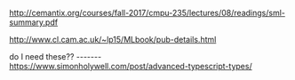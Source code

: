 http://cemantix.org/courses/fall-2017/cmpu-235/lectures/08/readings/sml-summary.pdf








http://www.cl.cam.ac.uk/~lp15/MLbook/pub-details.html



do I need these?? -------  
https://www.simonholywell.com/post/advanced-typescript-types/
